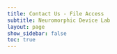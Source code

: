 ```yaml
---
title: Contact Us - File Access
subtitle: Neuromorphic Device Lab
layout: page
show_sidebar: false
toc: true
---
```


<div data-embed-src="https://kontactr.com/form/2716b3bba3806ff"></div><script src="https://d3vxmrleduyji.cloudfront.net/js/e.js"></script>
